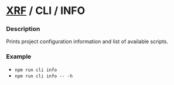 # [XRF](../../) / CLI / INFO

### Description

Prints project configuration information and list of available scripts.

### Example

- `npm run cli info`
- `npm run cli info -- -h`
